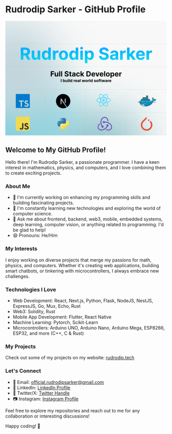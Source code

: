 # Rudrodip Sarker - GitHub Profile

![Profile Banner](https://raw.githubusercontent.com/rudrodip/rudrodip/main/og.png)

## Welcome to My GitHub Profile!

Hello there! I'm Rudrodip Sarker, a passionate programmer. I have a keen interest in mathematics, physics, and computers, and I love combining them to create exciting projects.

### About Me

- 🔭 I'm currently working on enhancing my programming skills and building fascinating projects.
- 🌱 I'm constantly learning new technologies and exploring the world of computer science.
- 💬 Ask me about frontend, backend, web3, mobile, embedded systems, deep learning, computer vision, or anything related to programming. I'd be glad to help!
- 😄 Pronouns: He/Him

### My Interests

I enjoy working on diverse projects that merge my passions for math, physics, and computers. Whether it's creating web applications, building smart chatbots, or tinkering with microcontrollers, I always embrace new challenges.

### Technologies I Love

- Web Development: React, Next.js, Python, Flask, NodeJS, NestJS, ExpressJS, Go, Mux, Echo, Rust
- Web3: Solidity, Rust
- Mobile App Development: Flutter, React Native
- Machine Learning: Pytorch, Scikit-Learn
- Microcontrollers: Arduino UNO, Arduino Nano, Arduino Mega, ESP8266, ESP32, and more (C++, C & Rust)

### My Projects

Check out some of my projects on my website: [rudrodip.tech](https://rudrodip.tech)

### Let's Connect

- 📧 Email: official.rudrodipsarker@gmail.com
- 💼 LinkedIn: [LinkedIn Profile](https://www.linkedin.com/in/rudrodip)
- 📘 Twitter/X: [Twitter Handle](https://www.twitter.com/rds_agi)
- 📷 Instagram: [Instagram Profile](https://instagram.com/the_rds_agi)

Feel free to explore my repositories and reach out to me for any collaboration or interesting discussions!

Happy coding! 🚀
